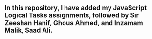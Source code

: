 ## In this repository, I have added my JavaScript Logical Tasks assignments, followed by Sir Zeeshan Hanif, Ghous Ahmed, and Inzamam Malik, Saad Ali.
